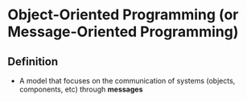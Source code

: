# Object-Oriented Programming (or Message-Oriented Programming)

## Definition
- A model that focuses on the communication of systems (objects, components, etc) through **messages**
